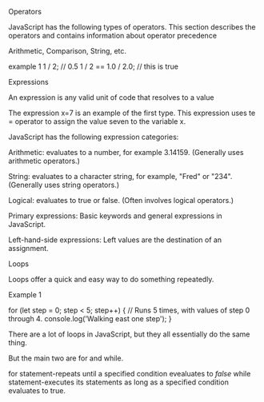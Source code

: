 Operators

JavaScript has the following types of operators. This section describes the operators and contains information about operator precedence

Arithmetic, Comparison, String, etc.

example 1
1 / 2; // 0.5
1 / 2 == 1.0 / 2.0; // this is true

Expressions

An expression is any valid unit of code that resolves to a value

The expression x=7 is an example of the first type. This expression uses te = operator to assign the value seven to the variable x.

JavaScript has the following expression categories:

Arithmetic: evaluates to a number, for example 3.14159. (Generally uses arithmetic operators.)

String: evaluates to a character string, for example, "Fred" or "234". (Generally uses string operators.)

Logical: evaluates to true or false. (Often involves logical operators.)

Primary expressions: Basic keywords and general expressions in JavaScript.

Left-hand-side expressions: Left values are the destination of an assignment.

Loops

Loops offer a quick and easy way to do something repeatedly.

Example 1

for (let step = 0; step < 5; step++) {
  // Runs 5 times, with values of step 0 through 4.
  console.log('Walking east one step');
}

There are a lot of loops in JavaScript, but they all essentially do the same thing.

But the main two are for and while.

for statement-repeats until a specified condition evealuates to *false*
while statement-executes its statements as long as a specified condition evaluates to true.
